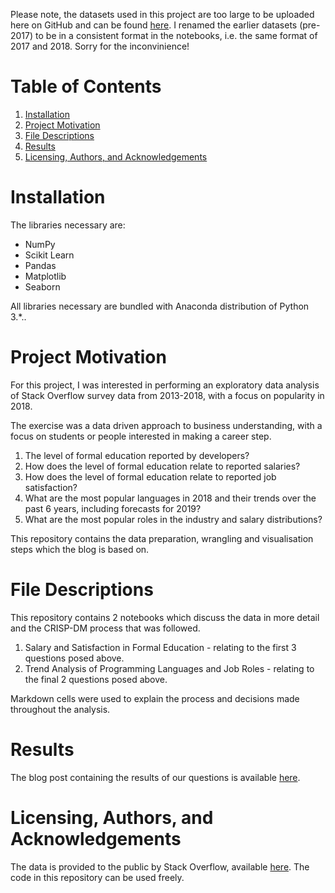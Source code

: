Please note, the datasets used in this project are too large to be uploaded here on GitHub and can be found [here](https://insights.stackoverflow.com/survey). I renamed the earlier datasets (pre-2017) to be in a consistent format in the notebooks, i.e. the same format of 2017 and 2018. Sorry for the inconvinience!

# Table of Contents
1. [Installation](https://github.com/ddh4/stackoverflow-analysis#installation)
2. [Project Motivation](https://github.com/ddh4/stackoverflow-analysis#project-motivation)
3. [File Descriptions](https://github.com/ddh4/stackoverflow-analysis#file-descriptions)
4. [Results](https://github.com/ddh4/stackoverflow-analysis#results)
5. [Licensing, Authors, and Acknowledgements](https://github.com/ddh4/stackoverflow-analysis#licensing-authors-and-acknowledgements)

# Installation
The libraries necessary are:
- NumPy
- Scikit Learn
- Pandas
- Matplotlib
- Seaborn

All libraries necessary are bundled with Anaconda distribution of Python 3.*.. 

# Project Motivation

For this project, I was interested in performing an exploratory data analysis of Stack Overflow survey data from 2013-2018, with a focus on popularity in 2018.

The exercise was a data driven approach to business understanding, with a focus on students or people interested in making a career step.
1. The level of formal education reported by developers?
2. How does the level of formal education relate to reported salaries?
3. How does the level of formal education relate to reported job satisfaction?
4. What are the most popular languages in 2018 and their trends over the past 6 years, including forecasts for 2019?
5. What are the most popular roles in the industry and salary distributions?

This repository contains the data preparation, wrangling and visualisation steps which the blog is based on.

# File Descriptions

This repository contains 2 notebooks which discuss the data in more detail and the CRISP-DM process that was followed. 
1. Salary and Satisfaction in Formal Education - relating to the first 3 questions posed above.
2. Trend Analysis of Programming Languages and Job Roles - relating to the final 2 questions posed above.

Markdown cells were used to explain the process and decisions made throughout the analysis.

# Results
The blog post containing the results of our questions is available [here](https://medium.com/@d.d.hamilton/how-far-and-where-should-you-go-to-get-what-you-want-in-a-tech-career-4ed59401fbeb).

# Licensing, Authors, and Acknowledgements
The data is provided to the public by Stack Overflow, available [here](https://insights.stackoverflow.com/survey).
The code in this repository can be used freely.
